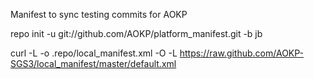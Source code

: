 Manifest to sync testing commits for AOKP

repo init -u git://github.com/AOKP/platform_manifest.git -b jb

curl -L -o .repo/local_manifest.xml -O -L https://raw.github.com/AOKP-SGS3/local_manifest/master/default.xml